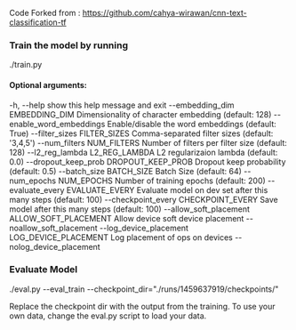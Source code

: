 Code Forked from : https://github.com/cahya-wirawan/cnn-text-classification-tf

### Train the model by running 
./train.py 

#### Optional arguments:
  -h, --help            show this help message and exit
  --embedding_dim EMBEDDING_DIM
                        Dimensionality of character embedding (default: 128)
  --enable_word_embeddings
                        Enable/disable the word embeddings (default: True)
  --filter_sizes FILTER_SIZES
                        Comma-separated filter sizes (default: '3,4,5')
  --num_filters NUM_FILTERS
                        Number of filters per filter size (default: 128)
  --l2_reg_lambda L2_REG_LAMBDA
                        L2 regularizaion lambda (default: 0.0)
  --dropout_keep_prob DROPOUT_KEEP_PROB
                        Dropout keep probability (default: 0.5)
  --batch_size BATCH_SIZE
                        Batch Size (default: 64)
  --num_epochs NUM_EPOCHS
                        Number of training epochs (default: 200)
  --evaluate_every EVALUATE_EVERY
                        Evaluate model on dev set after this many steps
                        (default: 100)
  --checkpoint_every CHECKPOINT_EVERY
                        Save model after this many steps (default: 100)
  --allow_soft_placement ALLOW_SOFT_PLACEMENT
                        Allow device soft device placement
  --noallow_soft_placement
  --log_device_placement LOG_DEVICE_PLACEMENT
                        Log placement of ops on devices
  --nolog_device_placement


### Evaluate Model
./eval.py --eval_train --checkpoint_dir="./runs/1459637919/checkpoints/"

Replace the checkpoint dir with the output from the training. To use your own data, change the eval.py script to load your data.
